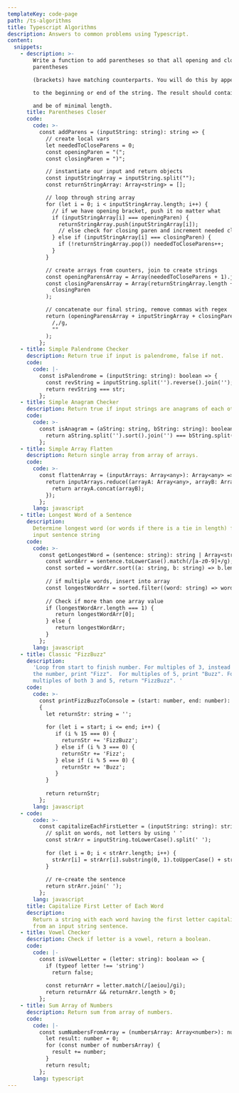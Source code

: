 ```yaml
---
templateKey: code-page
path: /ts-algorithms
title: Typescript Algorithms
description: Answers to common problems using Typescript.
content:
  snippets:
    - description: >-
        Write a function to add parentheses so that all opening and closing
        parentheses

        (brackets) have matching counterparts. You will do this by appending parenthesis

        to the beginning or end of the string. The result should contain the original string,

        and be of minimal length.
      title: Parentheses Closer
      code:
        code: >-
          const addParens = (inputString: string): string => {
            // create local vars
            let neededToCloseParens = 0;
            const openingParen = "(";
            const closingParen = ")";

            // instantiate our input and return objects
            const inputStringArray = inputString.split("");
            const returnStringArray: Array<string> = [];

            // loop through string array
            for (let i = 0; i < inputStringArray.length; i++) {
              // if we have opening bracket, push it no matter what
              if (inputStringArray[i] === openingParen) {
                returnStringArray.push(inputStringArray[i]);
                // else check for closing paren and increment needed closing parens
              } else if (inputStringArray[i] === closingParen) {
                if (!returnStringArray.pop()) neededToCloseParens++;
              }
            }

            // create arrays from counters, join to create strings
            const openingParensArray = Array(neededToCloseParens + 1).join(openingParen);
            const closingParensArray = Array(returnStringArray.length + 1).join(
              closingParen
            );

            // concatenate our final string, remove commas with regex
            return (openingParensArray + inputStringArray + closingParensArray).replace(
              /,/g,
              ""
            );
          };
    - title: Simple Palendrome Checker
      description: Return true if input is palendrome, false if not.
      code:
        code: |-
          const isPalendrome = (inputString: string): boolean => {
            const revString = inputString.split('').reverse().join('');
            return revString === str;
          };
    - title: Simple Anagram Checker
      description: Return true if input strings are anagrams of each other.
      code:
        code: >-
          const isAnagram = (aString: string, bString: string): boolean => {
            return aString.split('').sort().join('') === bString.split('').sort().join('');
          };
    - title: Simple Array Flatten
      description: Return single array from array of arrays.
      code:
        code: >-
          const flattenArray = (inputArrays: Array<any>): Array<any> => {
            return inputArrays.reduce((arrayA: Array<any>, arrayB: Array<any>) => {
              return arrayA.concat(arrayB);
            });
          };
        lang: javascript
    - title: Longest Word of a Sentence
      description:
        Determine longest word (or words if there is a tie in length) from
        input sentence string
      code:
        code: >-
          const getLongestWord = (sentence: string): string | Array<string> => {
            const wordArr = sentence.toLowerCase().match(/[a-z0-9]+/g);
            const sorted = wordArr.sort((a: string, b: string) => b.length - a.length);
            
            // if multiple words, insert into array
            const longestWordArr = sorted.filter((word: string) => word.length === sorted[0].length);
            
            // Check if more than one array value
            if (longestWordArr.length === 1) {
               return longestWordArr[0];
            } else {
               return longestWordArr;
            }
          };
        lang: javascript
    - title: Classic "FizzBuzz"
      description:
        'Loop from start to finish number. For multiples of 3, instead of
        the number, print "Fizz".  For multiples of 5, print "Buzz". For
        multiples of both 3 and 5, return "FizzBuzz". '
      code:
        code: >-
          const printFizzBuzzToConsole = (start: number, end: number): string =>
          {
            let returnStr: string = '';
            
            for (let i = start; i <= end; i++) {
               if (i % 15 === 0) {
                 returnStr += 'FizzBuzz';
               } else if (i % 3 === 0) {
                 returnStr += 'Fizz';
               } else if (i % 5 === 0) {
                 returnStr += 'Buzz';
               }
            }
            
            return returnStr;
          };
        lang: javascript
    - code:
        code: >-
          const capitalizeEachFirstLetter = (inputString: string): string => {
            // split on words, not letters by using ' '
            const strArr = inputString.toLowerCase().split(' ');
            
            for (let i = 0; i < strArr.length; i++) {
              strArr[i] = strArr[i].substring(0, 1).toUpperCase() + strArr[i].substring(1);
            }
            
            // re-create the sentence
            return strArr.join(' ');
          };
        lang: javascript
      title: Capitalize First Letter of Each Word
      description:
        Return a string with each word having the first letter capitalized
        from an input string sentence.
    - title: Vowel Checker
      description: Check if letter is a vowel, return a boolean.
      code:
        code: |-
          const isVowelLetter = (letter: string): boolean => {
            if (typeof letter !== 'string')
              return false;
            
            const returnArr = letter.match(/[aeiou]/gi);
            return returnArr && returnArr.length > 0;
          };
    - title: Sum Array of Numbers
      description: Return sum from array of numbers.
      code:
        code: |-
          const sumNumbersFromArray = (numbersArray: Array<number>): number => {
            let result: number = 0;
            for (const number of numbersArray) {
              result += number;
            }
            return result;
          };
        lang: typescript
---
```

